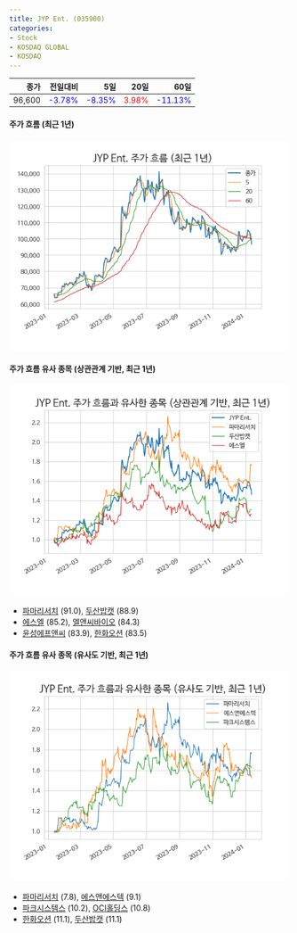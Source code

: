 ```yaml
---
title: JYP Ent. (035900)
categories:
- Stock
- KOSDAQ GLOBAL
- KOSDAQ
---
```


|종가|전일대비|5일|20일|60일|
|---:|-------:|--:|---:|---:|
|96,600|<span style="color: blue">-3.78%</span>|<span style="color: blue">-8.35%</span>|<span style="color: red">3.98%</span>|<span style="color: blue">-11.13%</span>|

<!-- more -->

#### 주가 흐름 (최근 1년)
![035900](/assets/images/stock/035900.png)


#### 주가 흐름 유사 종목 (상관관계 기반, 최근 1년)
![035900](/assets/images/stock/035900_corr.png)
- [파마리서치](/214450/) (91.0), [두산밥캣](/241560/) (88.9)
- [에스엘](/005850/) (85.2), [엘앤씨바이오](/290650/) (84.3)
- [윤성에프앤씨](/372170/) (83.9), [한화오션](/042660/) (83.5)


#### 주가 흐름 유사 종목 (유사도 기반, 최근 1년)
![035900](/assets/images/stock/035900_sim.png)
- [파마리서치](/214450/) (7.8), [에스앤에스텍](/101490/) (9.1)
- [파크시스템스](/140860/) (10.2), [OCI홀딩스](/010060/) (10.8)
- [한화오션](/042660/) (11.1), [두산밥캣](/241560/) (11.1)